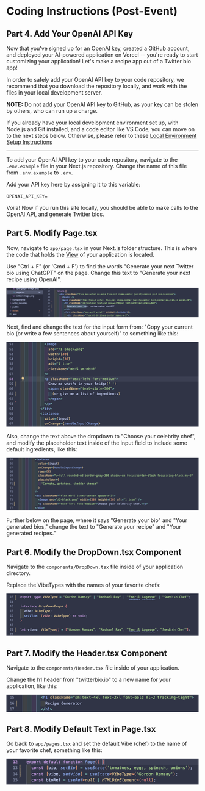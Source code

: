 # Coding Instructions (Post-Event)

## Part 4. Add Your OpenAI API Key

Now that you've signed up for an OpenAI key, created a GitHub account, and deployed your AI-powered application on Vercel -- you're ready to start customizing your application! Let's make a recipe app out of a Twitter bio app!

In order to safely add your OpenAI API key to your code repository, we recommend that you download the repository locally, and work with the files in your local development server.

__NOTE:__ Do not add your OpenAI API key to GitHub, as your key can be stolen by others, who can run up a charge.

If you already have your local development environment set up, with Node.js and Git installed, and a code editor like VS Code, you can move on to the next steps below. Otherwise, please refer to these [Local Environment Setup Instructions](./localsetup.md)

-------

To add your OpenAI API key to your code repository, navigate to the `.env.example` file in your Next.js repository. Change the name of this file from `.env.example` to `.env`.

Add your API key here by assigning it to this variable:

```
OPENAI_API_KEY=
```

Voila! Now if you run this site locally, you should be able to make calls to the OpenAI API, and generate Twitter bios.

## Part 5. Modify Page.tsx

Now, navigate to `app/page.tsx` in your Next.js folder structure. This is where the code that holds the [View](https://www.geeksforgeeks.org/mvc-design-pattern/) of your application is located.

Use "Ctrl + F" (or 'Cmd + F') to find the words "Generate your next Twitter bio using ChatGPT" on the page. Change this text to "Generate your next recipe using OpenAI".

![Replace H1 Header](./images/5_ReplaceHeader.png)

Next, find and change the text for the input form from: "Copy your current bio (or write a few sentences about yourself)" to something like this:

![Replace Bios with Ingredients](./images/6_BioToIngredients.png)

Also, change the text above the dropdown to "Choose your celebrity chef", and modify the placeholder text inside of the input field to include some default ingredients, like this:

![Replace Bios with Ingredients](./images/10_ChangePlaceholderIngredients.png)


Further below on the page, where it says "Generate your bio" and "Your generated bios," change the text to "Generate your recipe" and "Your generated recipes."

## Part 6. Modify the DropDown.tsx Component

Navigate to the `components/DropDown.tsx` file inside of your application directory.

Replace the VibeTypes with the names of your favorite chefs:

![Replace Vibes with Chefs](./images/7_VibeToChef.png)


## Part 7. Modify the Header.tsx Component

Navigate to the `components/Header.tsx` file inside of your application.

Change the h1 header from "twitterbio.io" to a new name for your application, like this:

![Change the Page Heading](./images/8_ChangeHeading.png)


## Part 8. Modify Default Text in Page.tsx

Go back to `app/pages.tsx` and set the default Vibe (chef) to the name of your favorite chef, something like this:

![Modify default data](./images/9_ModifyDefaultData.png)
